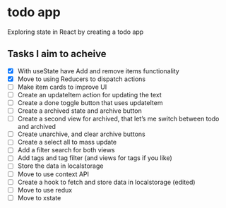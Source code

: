 # todo app
Exploring state in React by creating a todo app

## Tasks I aim to acheive
- [x] With useState have Add and remove items functionality
- [x] Move to using Reducers to dispatch actions
- [ ] Make item cards to improve UI
- [ ] Create an updateItem action for updating the text
- [ ] Create a done toggle button that uses updateItem
- [ ] Create a archived state and archive button
- [ ] Create a second view for archived, that let’s me switch between todo and archived
- [ ] Create unarchive, and clear archive buttons
- [ ] Create a select all to mass update
- [ ] Add a filter search for both views
- [ ] Add tags and tag filter (and views for tags if you like)
- [ ] Store the data in localstorage
- [ ] Move to use context API
- [ ] Create a hook to fetch and store data in localstorage (edited) 
- [ ] Move to use redux
- [ ] Move to xstate